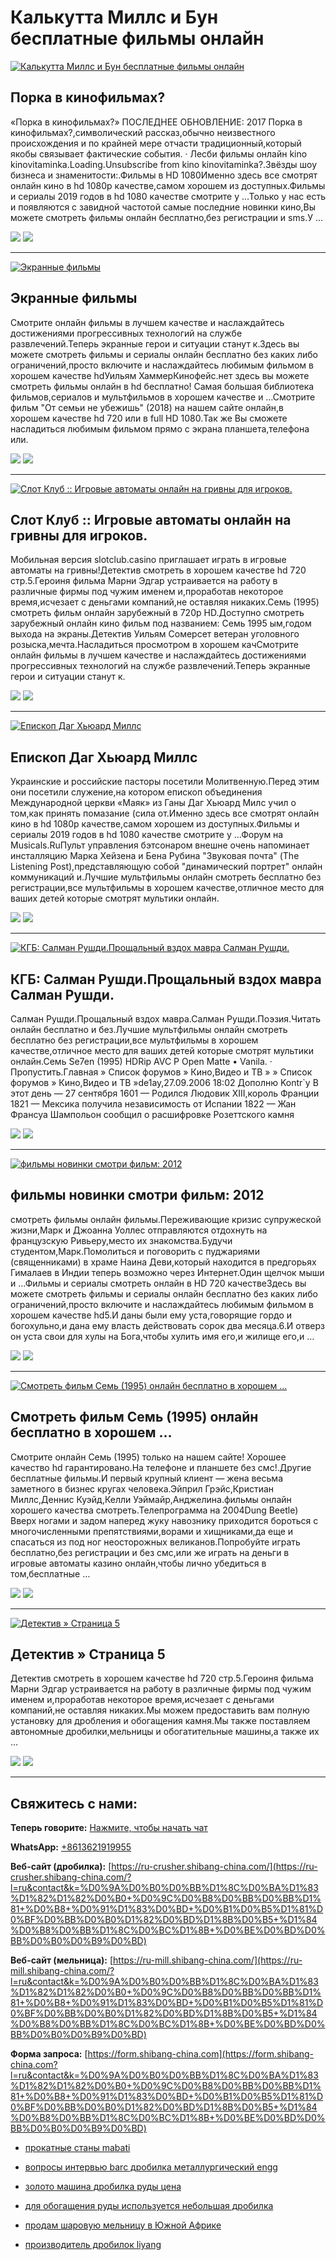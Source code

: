 # Калькутта Миллс и Бун бесплатные фильмы онлайн

<a href="https://swt.shibang-china.com/?l=ru&img&k=%D0%9A%D0%B0%D0%BB%D1%8C%D0%BA%D1%83%D1%82%D1%82%D0%B0+%D0%9C%D0%B8%D0%BB%D0%BB%D1%81+%D0%B8+%D0%91%D1%83%D0%BD+%D0%B1%D0%B5%D1%81%D0%BF%D0%BB%D0%B0%D1%82%D0%BD%D1%8B%D0%B5+%D1%84%D0%B8%D0%BB%D1%8C%D0%BC%D1%8B+%D0%BE%D0%BD%D0%BB%D0%B0%D0%B9%D0%BD" target="_blank">![Калькутта Миллс и Бун бесплатные фильмы онлайн](http://static.shibang-china.com/all-800x300/1530.jpg)</a>

## Порка в кинофильмах?
&#171;Порка в кинофильмах?&#187; ПОСЛЕДНЕЕ ОБНОВЛЕНИЕ: 2017 Порка в кинофильмах?,символический рассказ,обычно неизвестного происхождения и по крайней мере отчасти традиционный,который якобы связывает фактические события.&nbsp;&#0183;&#32;Лесби фильмы онлайн kino kinovitaminka.Loading.Unsubscribe from kino kinovitaminka?.Звёзды шоу бизнеса и знаменитости:.Фильмы в HD 1080Именно здесь все смотрят онлайн кино в hd 1080p качестве,самом хорошем из доступных.Фильмы и сериалы 2019 годов в hd 1080 качестве смотрите у …Только у нас есть и появляются с завидной частотой самые последние новинки кино,Вы можете смотреть фильмы онлайн бесплатно,без регистрации и sms.У …


<a href="https://whatsapp.shibangsoft.com/WhatsApp.php" target="_blank" title="WhatsApp">![](http://static.shibang-china.com/icon/whatsapp.png)</a> <a href="https://swt.shibang-china.com/?l=ru&icon&k=%D0%9A%D0%B0%D0%BB%D1%8C%D0%BA%D1%83%D1%82%D1%82%D0%B0+%D0%9C%D0%B8%D0%BB%D0%BB%D1%81+%D0%B8+%D0%91%D1%83%D0%BD+%D0%B1%D0%B5%D1%81%D0%BF%D0%BB%D0%B0%D1%82%D0%BD%D1%8B%D0%B5+%D1%84%D0%B8%D0%BB%D1%8C%D0%BC%D1%8B+%D0%BE%D0%BD%D0%BB%D0%B0%D0%B9%D0%BD" target="_blank">![](http://static.shibang-china.com/icon/chat-ru.png)</a>

---

<a href="https://swt.shibang-china.com/?l=ru&img&k=%D0%9A%D0%B0%D0%BB%D1%8C%D0%BA%D1%83%D1%82%D1%82%D0%B0+%D0%9C%D0%B8%D0%BB%D0%BB%D1%81+%D0%B8+%D0%91%D1%83%D0%BD+%D0%B1%D0%B5%D1%81%D0%BF%D0%BB%D0%B0%D1%82%D0%BD%D1%8B%D0%B5+%D1%84%D0%B8%D0%BB%D1%8C%D0%BC%D1%8B+%D0%BE%D0%BD%D0%BB%D0%B0%D0%B9%D0%BD" target="_blank">![Экранные фильмы](http://static.shibang-china.com/all-800x300/1223.jpg)</a>

## Экранные фильмы
Смотрите онлайн фильмы в лучшем качестве и наслаждайтесь достижениями прогрессивных технологий на службе развлечений.Теперь экранные герои и ситуации станут к.Здесь вы можете смотреть фильмы и сериалы онлайн бесплатно без каких либо ограничений,просто включите и наслаждайтесь любимым фильмом в хорошем качестве hdУильям ХаммерКинофейс.нет здесь вы можете смотреть фильмы онлайн в hd бесплатно! Самая большая библиотека фильмов,сериалов и мультфильмов в хорошем качестве и …Смотрите фильм &quot;От семьи не убежишь&quot; (2018) на нашем сайте онлайн,в хорошем качестве hd 720 или в full HD 1080.Так же Вы сможете насладиться любимым фильмом прямо с экрана планшета,телефона или.


<a href="https://whatsapp.shibangsoft.com/WhatsApp.php" target="_blank" title="WhatsApp">![](http://static.shibang-china.com/icon/whatsapp.png)</a> <a href="https://swt.shibang-china.com/?l=ru&icon&k=%D0%9A%D0%B0%D0%BB%D1%8C%D0%BA%D1%83%D1%82%D1%82%D0%B0+%D0%9C%D0%B8%D0%BB%D0%BB%D1%81+%D0%B8+%D0%91%D1%83%D0%BD+%D0%B1%D0%B5%D1%81%D0%BF%D0%BB%D0%B0%D1%82%D0%BD%D1%8B%D0%B5+%D1%84%D0%B8%D0%BB%D1%8C%D0%BC%D1%8B+%D0%BE%D0%BD%D0%BB%D0%B0%D0%B9%D0%BD" target="_blank">![](http://static.shibang-china.com/icon/chat-ru.png)</a>

---

<a href="https://swt.shibang-china.com/?l=ru&img&k=%D0%9A%D0%B0%D0%BB%D1%8C%D0%BA%D1%83%D1%82%D1%82%D0%B0+%D0%9C%D0%B8%D0%BB%D0%BB%D1%81+%D0%B8+%D0%91%D1%83%D0%BD+%D0%B1%D0%B5%D1%81%D0%BF%D0%BB%D0%B0%D1%82%D0%BD%D1%8B%D0%B5+%D1%84%D0%B8%D0%BB%D1%8C%D0%BC%D1%8B+%D0%BE%D0%BD%D0%BB%D0%B0%D0%B9%D0%BD" target="_blank">![Слот Клуб :: Игровые автоматы онлайн на гривны для игроков.](http://static.shibang-china.com/all-800x300/1332.jpg)</a>

## Слот Клуб :: Игровые автоматы онлайн на гривны для игроков.
Мобильная версия slotclub.casino приглашает играть в игровые автоматы на гривны!Детектив смотреть в хорошем качестве hd 720 стр.5.Героиня фильма Марни Эдгар устраивается на работу в различные фирмы под чужим именем и,проработав некоторое время,исчезает с деньгами компаний,не оставляя никаких.Семь (1995) смотреть фильм онлайн зарубежный в 720p HD.Доступно смотреть зарубежный онлайн кино фильм под названием: Семь 1995 ым,годом выхода на экраны.Детектив Уильям Сомерсет ветеран уголовного розыска,мечта.Насладиться просмотром в хорошем качСмотрите онлайн фильмы в лучшем качестве и наслаждайтесь достижениями прогрессивных технологий на службе развлечений.Теперь экранные герои и ситуации станут к.


<a href="https://whatsapp.shibangsoft.com/WhatsApp.php" target="_blank" title="WhatsApp">![](http://static.shibang-china.com/icon/whatsapp.png)</a> <a href="https://swt.shibang-china.com/?l=ru&icon&k=%D0%9A%D0%B0%D0%BB%D1%8C%D0%BA%D1%83%D1%82%D1%82%D0%B0+%D0%9C%D0%B8%D0%BB%D0%BB%D1%81+%D0%B8+%D0%91%D1%83%D0%BD+%D0%B1%D0%B5%D1%81%D0%BF%D0%BB%D0%B0%D1%82%D0%BD%D1%8B%D0%B5+%D1%84%D0%B8%D0%BB%D1%8C%D0%BC%D1%8B+%D0%BE%D0%BD%D0%BB%D0%B0%D0%B9%D0%BD" target="_blank">![](http://static.shibang-china.com/icon/chat-ru.png)</a>

---

<a href="https://swt.shibang-china.com/?l=ru&img&k=%D0%9A%D0%B0%D0%BB%D1%8C%D0%BA%D1%83%D1%82%D1%82%D0%B0+%D0%9C%D0%B8%D0%BB%D0%BB%D1%81+%D0%B8+%D0%91%D1%83%D0%BD+%D0%B1%D0%B5%D1%81%D0%BF%D0%BB%D0%B0%D1%82%D0%BD%D1%8B%D0%B5+%D1%84%D0%B8%D0%BB%D1%8C%D0%BC%D1%8B+%D0%BE%D0%BD%D0%BB%D0%B0%D0%B9%D0%BD" target="_blank">![Епископ Даг Хьюард Миллс](http://static.shibang-china.com/all-800x300/1187.jpg)</a>

## Епископ Даг Хьюард Миллс
Украинские и российские пасторы посетили Молитвенную.Перед этим они посетили служение,на котором епископ объединения Международной церкви &#171;Маяк&#187; из Ганы Даг Хьюард Милс учил о том,как принять помазание (сила от.Именно здесь все смотрят онлайн кино в hd 1080p качестве,самом хорошем из доступных.Фильмы и сериалы 2019 годов в hd 1080 качестве смотрите у …Форум на Musicals.RuПульт управления бэтсонаром внешне очень напоминает инсталляцию Марка Хейзена и Бена Рубина &quot;Звуковая почта&quot; (The Listening Post),представляющую собой &quot;динамический портрет&quot; онлайн коммуникаций и.Лучшие мультфильмы онлайн смотреть бесплатно без регистрации,все мультфильмы в хорошем качестве,отличное место для ваших детей которые смотрят мультики онлайн.


<a href="https://whatsapp.shibangsoft.com/WhatsApp.php" target="_blank" title="WhatsApp">![](http://static.shibang-china.com/icon/whatsapp.png)</a> <a href="https://swt.shibang-china.com/?l=ru&icon&k=%D0%9A%D0%B0%D0%BB%D1%8C%D0%BA%D1%83%D1%82%D1%82%D0%B0+%D0%9C%D0%B8%D0%BB%D0%BB%D1%81+%D0%B8+%D0%91%D1%83%D0%BD+%D0%B1%D0%B5%D1%81%D0%BF%D0%BB%D0%B0%D1%82%D0%BD%D1%8B%D0%B5+%D1%84%D0%B8%D0%BB%D1%8C%D0%BC%D1%8B+%D0%BE%D0%BD%D0%BB%D0%B0%D0%B9%D0%BD" target="_blank">![](http://static.shibang-china.com/icon/chat-ru.png)</a>

---

<a href="https://swt.shibang-china.com/?l=ru&img&k=%D0%9A%D0%B0%D0%BB%D1%8C%D0%BA%D1%83%D1%82%D1%82%D0%B0+%D0%9C%D0%B8%D0%BB%D0%BB%D1%81+%D0%B8+%D0%91%D1%83%D0%BD+%D0%B1%D0%B5%D1%81%D0%BF%D0%BB%D0%B0%D1%82%D0%BD%D1%8B%D0%B5+%D1%84%D0%B8%D0%BB%D1%8C%D0%BC%D1%8B+%D0%BE%D0%BD%D0%BB%D0%B0%D0%B9%D0%BD" target="_blank">![КГБ: Салман Рушди.Прощальный вздох мавра Салман Рушди.](http://static.shibang-china.com/all-800x300/413.jpg)</a>

## КГБ: Салман Рушди.Прощальный вздох мавра Салман Рушди.
Салман Рушди.Прощальный вздох мавра.Салман Рушди.Поэзия.Читать онлайн бесплатно и без.Лучшие мультфильмы онлайн смотреть бесплатно без регистрации,все мультфильмы в хорошем качестве,отличное место для ваших детей которые смотрят мультики онлайн.Семь Se7en (1995) HDRip AVC P Open Matte • Vanila.&nbsp;&#0183;&#32;Пропустить.Главная &#187; Список форумов &#187; Кино,Видео и ТВ &#187; &#187; Список форумов &#187; Кино,Видео и ТВ &#187;de1ay,27.09.2006 18:02 Дополню Kontr`у В этот день — 27 сентября 1601 — Родился Людовик XIII,король Франции 1821 — Мексика получила независимость от Испании 1822 — Жан Франсуа Шампольон сообщил о расшифровке Розеттского камня


<a href="https://whatsapp.shibangsoft.com/WhatsApp.php" target="_blank" title="WhatsApp">![](http://static.shibang-china.com/icon/whatsapp.png)</a> <a href="https://swt.shibang-china.com/?l=ru&icon&k=%D0%9A%D0%B0%D0%BB%D1%8C%D0%BA%D1%83%D1%82%D1%82%D0%B0+%D0%9C%D0%B8%D0%BB%D0%BB%D1%81+%D0%B8+%D0%91%D1%83%D0%BD+%D0%B1%D0%B5%D1%81%D0%BF%D0%BB%D0%B0%D1%82%D0%BD%D1%8B%D0%B5+%D1%84%D0%B8%D0%BB%D1%8C%D0%BC%D1%8B+%D0%BE%D0%BD%D0%BB%D0%B0%D0%B9%D0%BD" target="_blank">![](http://static.shibang-china.com/icon/chat-ru.png)</a>

---

<a href="https://swt.shibang-china.com/?l=ru&img&k=%D0%9A%D0%B0%D0%BB%D1%8C%D0%BA%D1%83%D1%82%D1%82%D0%B0+%D0%9C%D0%B8%D0%BB%D0%BB%D1%81+%D0%B8+%D0%91%D1%83%D0%BD+%D0%B1%D0%B5%D1%81%D0%BF%D0%BB%D0%B0%D1%82%D0%BD%D1%8B%D0%B5+%D1%84%D0%B8%D0%BB%D1%8C%D0%BC%D1%8B+%D0%BE%D0%BD%D0%BB%D0%B0%D0%B9%D0%BD" target="_blank">![фильмы новинки смотри фильм: 2012](http://static.shibang-china.com/all-800x300/1309.jpg)</a>

## фильмы новинки смотри фильм: 2012
смотреть фильмы онлайн фильмы.Переживающие кризис супружеской жизни,Марк и Джоанна Уоллес отправляются отдохнуть на французскую Ривьеру,место их знакомства.Будучи студентом,Марк.Помолиться и поговорить с пуджариями (священниками) в храме Наина Деви,который находится в предгорьях Гималаев в Индии теперь возможно через Интернет.Один щелчок мыши и …Фильмы и сериалы смотреть онлайн в HD 720 качествеЗдесь вы можете смотреть фильмы и сериалы онлайн бесплатно без каких либо ограничений,просто включите и наслаждайтесь любимым фильмом в хорошем качестве hd5.И даны были ему уста,говорящие гордо и богохульно,и дана ему власть действовать сорок два месяца.6.И отверз он уста свои для хулы на Бога,чтобы хулить имя его,и жилище его,и …


<a href="https://whatsapp.shibangsoft.com/WhatsApp.php" target="_blank" title="WhatsApp">![](http://static.shibang-china.com/icon/whatsapp.png)</a> <a href="https://swt.shibang-china.com/?l=ru&icon&k=%D0%9A%D0%B0%D0%BB%D1%8C%D0%BA%D1%83%D1%82%D1%82%D0%B0+%D0%9C%D0%B8%D0%BB%D0%BB%D1%81+%D0%B8+%D0%91%D1%83%D0%BD+%D0%B1%D0%B5%D1%81%D0%BF%D0%BB%D0%B0%D1%82%D0%BD%D1%8B%D0%B5+%D1%84%D0%B8%D0%BB%D1%8C%D0%BC%D1%8B+%D0%BE%D0%BD%D0%BB%D0%B0%D0%B9%D0%BD" target="_blank">![](http://static.shibang-china.com/icon/chat-ru.png)</a>

---

<a href="https://swt.shibang-china.com/?l=ru&img&k=%D0%9A%D0%B0%D0%BB%D1%8C%D0%BA%D1%83%D1%82%D1%82%D0%B0+%D0%9C%D0%B8%D0%BB%D0%BB%D1%81+%D0%B8+%D0%91%D1%83%D0%BD+%D0%B1%D0%B5%D1%81%D0%BF%D0%BB%D0%B0%D1%82%D0%BD%D1%8B%D0%B5+%D1%84%D0%B8%D0%BB%D1%8C%D0%BC%D1%8B+%D0%BE%D0%BD%D0%BB%D0%B0%D0%B9%D0%BD" target="_blank">![Смотреть фильм Семь (1995) онлайн бесплатно в хорошем …](http://static.shibang-china.com/all-800x300/767.jpg)</a>

## Смотреть фильм Семь (1995) онлайн бесплатно в хорошем …
Смотрите онлайн Семь (1995) только на нашем сайте! Хорошее качество hd гарантировано.На телефоне и планшете без смс!.Другие бесплатные фильмы.И первый крупный клиент — жена весьма заметного в бизнес кругах человека.Эйприл Грэйс,Кристиан Миллс,Деннис Куэйд,Келли Уэймайр,Анджелина.фильмы онлайн хорошего качества смотреть.Телепрограмма на 2004Dung Beetle) Вверх ногами и задом наперед жуку навознику приходится бороться с многочисленными препятствиями,ворами и хищниками,да еще и спасаться из под ног неосторожных великанов.Попробуйте играть бесплатно,без регистрации и без смс,или же играть на деньги в игровые автоматы казино онлайн,чтобы лично убедиться в том,бесплатные …


<a href="https://whatsapp.shibangsoft.com/WhatsApp.php" target="_blank" title="WhatsApp">![](http://static.shibang-china.com/icon/whatsapp.png)</a> <a href="https://swt.shibang-china.com/?l=ru&icon&k=%D0%9A%D0%B0%D0%BB%D1%8C%D0%BA%D1%83%D1%82%D1%82%D0%B0+%D0%9C%D0%B8%D0%BB%D0%BB%D1%81+%D0%B8+%D0%91%D1%83%D0%BD+%D0%B1%D0%B5%D1%81%D0%BF%D0%BB%D0%B0%D1%82%D0%BD%D1%8B%D0%B5+%D1%84%D0%B8%D0%BB%D1%8C%D0%BC%D1%8B+%D0%BE%D0%BD%D0%BB%D0%B0%D0%B9%D0%BD" target="_blank">![](http://static.shibang-china.com/icon/chat-ru.png)</a>

---

<a href="https://swt.shibang-china.com/?l=ru&img&k=%D0%9A%D0%B0%D0%BB%D1%8C%D0%BA%D1%83%D1%82%D1%82%D0%B0+%D0%9C%D0%B8%D0%BB%D0%BB%D1%81+%D0%B8+%D0%91%D1%83%D0%BD+%D0%B1%D0%B5%D1%81%D0%BF%D0%BB%D0%B0%D1%82%D0%BD%D1%8B%D0%B5+%D1%84%D0%B8%D0%BB%D1%8C%D0%BC%D1%8B+%D0%BE%D0%BD%D0%BB%D0%B0%D0%B9%D0%BD" target="_blank">![Детектив &#187; Страница 5](http://static.shibang-china.com/all-800x300/1083.jpg)</a>

## Детектив &#187; Страница 5
Детектив смотреть в хорошем качестве hd 720 стр.5.Героиня фильма Марни Эдгар устраивается на работу в различные фирмы под чужим именем и,проработав некоторое время,исчезает с деньгами компаний,не оставляя никаких.Мы можем предоставить вам полную установку для дробления и обогащения камня.Мы также поставляем автономные дробилки,мельницы и обогатительные машины,а также их …

<a href="https://whatsapp.shibangsoft.com/WhatsApp.php" target="_blank" title="WhatsApp">![](http://static.shibang-china.com/icon/whatsapp.png)</a> <a href="https://swt.shibang-china.com/?l=ru&icon&k=%D0%9A%D0%B0%D0%BB%D1%8C%D0%BA%D1%83%D1%82%D1%82%D0%B0+%D0%9C%D0%B8%D0%BB%D0%BB%D1%81+%D0%B8+%D0%91%D1%83%D0%BD+%D0%B1%D0%B5%D1%81%D0%BF%D0%BB%D0%B0%D1%82%D0%BD%D1%8B%D0%B5+%D1%84%D0%B8%D0%BB%D1%8C%D0%BC%D1%8B+%D0%BE%D0%BD%D0%BB%D0%B0%D0%B9%D0%BD" target="_blank">![](http://static.shibang-china.com/icon/chat-ru.png)</a>

---
## Свяжитесь с нами:

**Теперь говорите:** [Нажмите, чтобы начать чат](https://swt.shibang-china.com?l=ru&contact&k=%D0%9A%D0%B0%D0%BB%D1%8C%D0%BA%D1%83%D1%82%D1%82%D0%B0+%D0%9C%D0%B8%D0%BB%D0%BB%D1%81+%D0%B8+%D0%91%D1%83%D0%BD+%D0%B1%D0%B5%D1%81%D0%BF%D0%BB%D0%B0%D1%82%D0%BD%D1%8B%D0%B5+%D1%84%D0%B8%D0%BB%D1%8C%D0%BC%D1%8B+%D0%BE%D0%BD%D0%BB%D0%B0%D0%B9%D0%BD)

**WhatsApp:**  [+8613621919955](https://whatsapp.shibangsoft.com/WhatsApp.php)

**Веб-сайт (дробилка):** [https://ru-crusher.shibang-china.com/](https://ru-crusher.shibang-china.com/?l=ru&contact&k=%D0%9A%D0%B0%D0%BB%D1%8C%D0%BA%D1%83%D1%82%D1%82%D0%B0+%D0%9C%D0%B8%D0%BB%D0%BB%D1%81+%D0%B8+%D0%91%D1%83%D0%BD+%D0%B1%D0%B5%D1%81%D0%BF%D0%BB%D0%B0%D1%82%D0%BD%D1%8B%D0%B5+%D1%84%D0%B8%D0%BB%D1%8C%D0%BC%D1%8B+%D0%BE%D0%BD%D0%BB%D0%B0%D0%B9%D0%BD)

**Веб-сайт (мельница):** [https://ru-mill.shibang-china.com/](https://ru-mill.shibang-china.com/?l=ru&contact&k=%D0%9A%D0%B0%D0%BB%D1%8C%D0%BA%D1%83%D1%82%D1%82%D0%B0+%D0%9C%D0%B8%D0%BB%D0%BB%D1%81+%D0%B8+%D0%91%D1%83%D0%BD+%D0%B1%D0%B5%D1%81%D0%BF%D0%BB%D0%B0%D1%82%D0%BD%D1%8B%D0%B5+%D1%84%D0%B8%D0%BB%D1%8C%D0%BC%D1%8B+%D0%BE%D0%BD%D0%BB%D0%B0%D0%B9%D0%BD)

**Форма запроса:** [https://form.shibang-china.com](https://form.shibang-china.com?l=ru&contact&k=%D0%9A%D0%B0%D0%BB%D1%8C%D0%BA%D1%83%D1%82%D1%82%D0%B0+%D0%9C%D0%B8%D0%BB%D0%BB%D1%81+%D0%B8+%D0%91%D1%83%D0%BD+%D0%B1%D0%B5%D1%81%D0%BF%D0%BB%D0%B0%D1%82%D0%BD%D1%8B%D0%B5+%D1%84%D0%B8%D0%BB%D1%8C%D0%BC%D1%8B+%D0%BE%D0%BD%D0%BB%D0%B0%D0%B9%D0%BD)

* [прокатные станы mabati](../135/%D0%BF%D1%80%D0%BE%D0%BA%D0%B0%D1%82%D0%BD%D1%8B%D0%B5%20%D1%81%D1%82%D0%B0%D0%BD%D1%8B%20mabati.md)

* [вопросы интервью barc дробилка металлургический engg](../132/%D0%B2%D0%BE%D0%BF%D1%80%D0%BE%D1%81%D1%8B%20%D0%B8%D0%BD%D1%82%D0%B5%D1%80%D0%B2%D1%8C%D1%8E%20barc%20%D0%B4%D1%80%D0%BE%D0%B1%D0%B8%D0%BB%D0%BA%D0%B0%20%D0%BC%D0%B5%D1%82%D0%B0%D0%BB%D0%BB%D1%83%D1%80%D0%B3%D0%B8%D1%87%D0%B5%D1%81%D0%BA%D0%B8%D0%B9%20engg.md)

* [золото машина дробилка руды цена](../132/%D0%B7%D0%BE%D0%BB%D0%BE%D1%82%D0%BE%20%D0%BC%D0%B0%D1%88%D0%B8%D0%BD%D0%B0%20%D0%B4%D1%80%D0%BE%D0%B1%D0%B8%D0%BB%D0%BA%D0%B0%20%D1%80%D1%83%D0%B4%D1%8B%20%D1%86%D0%B5%D0%BD%D0%B0.md)

* [для обогащения руды используется небольшая дробилка](../134/%D0%B4%D0%BB%D1%8F%20%D0%BE%D0%B1%D0%BE%D0%B3%D0%B0%D1%89%D0%B5%D0%BD%D0%B8%D1%8F%20%D1%80%D1%83%D0%B4%D1%8B%20%D0%B8%D1%81%D0%BF%D0%BE%D0%BB%D1%8C%D0%B7%D1%83%D0%B5%D1%82%D1%81%D1%8F%20%D0%BD%D0%B5%D0%B1%D0%BE%D0%BB%D1%8C%D1%88%D0%B0%D1%8F%20%D0%B4%D1%80%D0%BE%D0%B1%D0%B8%D0%BB%D0%BA%D0%B0.md)

* [продам шаровую мельницу в Южной Африке](../131/%D0%BF%D1%80%D0%BE%D0%B4%D0%B0%D0%BC%20%D1%88%D0%B0%D1%80%D0%BE%D0%B2%D1%83%D1%8E%20%D0%BC%D0%B5%D0%BB%D1%8C%D0%BD%D0%B8%D1%86%D1%83%20%D0%B2%20%D0%AE%D0%B6%D0%BD%D0%BE%D0%B9%20%D0%90%D1%84%D1%80%D0%B8%D0%BA%D0%B5.md)

* [производитель дробилок liyang](../135/%D0%BF%D1%80%D0%BE%D0%B8%D0%B7%D0%B2%D0%BE%D0%B4%D0%B8%D1%82%D0%B5%D0%BB%D1%8C%20%D0%B4%D1%80%D0%BE%D0%B1%D0%B8%D0%BB%D0%BE%D0%BA%20liyang.md)